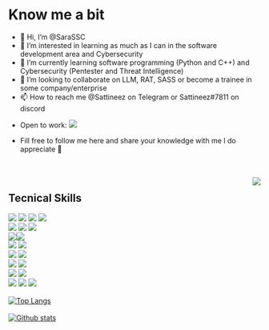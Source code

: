 
# Know me a bit

<ul align="left" justify-content="center">
  <li>👋 Hi, I’m @SaraSSC </li>
  <li> 👀 I’m interested in learning as much as I can in the software development area and Cybersecurity </li>
  <li>🌱 I’m currently learning software programming (Python and C++) and Cybersecurity (Pentester and Threat Intelligence) </li>
  <li>💞️ I’m looking to collaborate on LLM, RAT, SASS or become a trainee in some company/enterprise </li>
  <li>📫 How to reach me @Sattineez on Telegram or Sattineez#7811 on discord</li>
</ul>

- Open to work: <img src="https://img.shields.io/badge/-Sara%20Carvalho-blue?style=flat&logo=Linkedin&logoColor=white&link=https://www.linkedin.com/in/sara-carvalho-299bb2186/">

- Fill free to follow me here and share your knowledge with me I do appreciate 🥰

<br>
<br>
  
<img align="right" hight="600px" src="https://media.giphy.com/media/8dPbkqUb2p5XTvIXLx/giphy.gif" />

## Tecnical Skills
<img src = "https://img.shields.io/badge/-HTML5-E34F26?style=flat&logo=html5&logoColor=white"> <img src = "https://img.shields.io/badge/-CSS3-1572B6?style=flat&logo=css3&logoColor=white"> <img src="https://img.shields.io/badge/-Bootstrap-563D7C?style=flat&logo=bootstrap&logoColor=white"> <img src="https://img.shields.io/badge/-JavaScript-black?style=flat&logo=javascript&logoColor=eed718"> <br />
<img src="https://img.shields.io/badge/-JSON-de6c1e?style=flat" > <img src="https://img.shields.io/badge/-PHP-5466b8?style=flat&logo=php&logoColor=white" > <img src="https://img.shields.io/badge/-WordPress-blue?style=flat&logo=wordpress"> <br />
<img src="https://img.shields.io/badge/-django-black?style=flat&logo=django"><img src="https://img.shields.io/badge/-React-161616?style=flat&logo=react&logoColor=00d9ff"> <br/>
<img src="https://img.shields.io/badge/-C%20&%20C++-659ad2?style=flat&logo=c%2B%2B&logoColor=ffffff"> <img src="https://img.shields.io/badge/-Python%203-black?style=flat&logo=python&logoColor=white"> <br />
<img src="https://img.shields.io/badge/-Problem%20Solving-ffa804?style=flat"> <img src="https://img.shields.io/badge/-Database%20Management-4d008f?style=flat"> <br />
<img src="https://img.shields.io/badge/-Android-black?style=flat&logo=android"> <img src="https://img.shields.io/badge/-MongoDB-FCA121?style=flat&logo=mongodb"> <br />
<img src="https://img.shields.io/badge/-Machine%20Learning-102230?style=flat"> <img src="https://img.shields.io/badge/-R-black?style=flat&logo=r&logoColor=5b8cc4"> <br />
<img src="https://img.shields.io/badge/-Microsoft%20Word-164ead?style=flat&logo=microsoft%20word"> <img src="https://img.shields.io/badge/-Microsoft%20Excel-026f39?style=flat&logo=microsoft%20excel"> <img src="https://img.shields.io/badge/-Microsoft%20PowerPoint-b9361a?style=flat&logo=microsoft%20powerpoint">
<br>
<br>
[![Top Langs](https://github-readme-stats.vercel.app/api/top-langs/?username=SaraSSC&theme=radical)](https://github.com/anuraghazra/github-readme-stats)
<br>
<br>
[![Github stats](https://github-readme-stats.vercel.app/api?username=SaraSSC&theme=radical&hide=prs,contribs)](https://github.com/anuraghazra/github-readme-stats)


<!---
SaraSSC/SaraSSC is a ✨ special ✨ repository because its `README.md` (this file) appears on your GitHub profile.
You can click the Preview link to take a look at your changes.
--->
